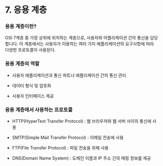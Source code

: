 # 7. 응용 계층

### 응용 계층이란?

OSI 7계층 중 가장 상위에 위치하는 계층으로, 사용자와 어플리케이션 간의 통신을 담당합니다. 이 계층에서는 사용자가 이용하는 여러 가지 애플리케이션의 요구사항에 따라 다양한 프로토콜이 사용된다.

### 응용 계층의 역할

- 사용자 애플리케이션과 통신 파트너 애플리케이션 간의 통신 관리

- 데이터 형식 및 암호화

- 사용자 인터페이스 제공

### 응용 계층에서 사용하는 프로토콜

- HTTP(HyperText Transfer Protocol) : 웹 브라우저와 웹 서버 사이의 통신에 사용

- SMTP(Simple Mail Transfer Protocol) : 이메일 전송에 사용

- FTP(File Transfer Protocol) : 파일 전송을 위해 사용

- DNS(Domain Name System) : 도메인 이름과 IP 주소 간의 매핑 정보를 제공
